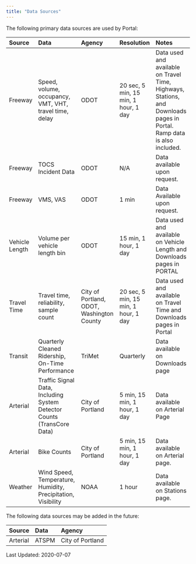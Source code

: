 ```yaml
---
title: "Data Sources"
---
```


The following primary data sources are used by Portal:

| Source | Data | Agency | Resolution | Notes |
| :----- | :--- | :----- | :--------- | :---- |
| Freeway | Speed, volume, occupancy, VMT, VHT, travel time, delay | ODOT | 20 sec, 5 min, 15 min, 1 hour, 1 day | Data used and available on Travel Time, Highways, Stations, and Downloads pages in Portal. Ramp data is also included. |
| Freeway | TOCS Incident Data | ODOT | N/A | Data available upon request. |
| Freeway | VMS, VAS | ODOT | 1 min | Data Available upon request. |
| Vehicle Length | Volume per vehicle length bin | ODOT | 15 min, 1 hour, 1 day | Data used and available on Vehicle Length and Downloads pages in PORTAL |
| Travel Time | Travel time, reliability, sample count | City of Portland, ODOT, Washington County | 20 sec, 5 min, 15 min, 1 hour, 1 day | Data used and available on Travel Time and Downloads pages in Portal |
| Transit | Quarterly Cleaned Ridership, On-Time Performance | TriMet | Quarterly | Data available on Downloads page |
| Arterial | Traffic Signal Data, Including System Detector Counts (TransCore Data) | City of Portland | 5 min, 15 min, 1 hour, 1 day | Data available on Arterial Page |
| Arterial | Bike Counts | City of Portland | 5 min, 15 min, 1 hour, 1 day | Data available on Arterial page. |
| Weather | Wind Speed, Temperature, Humidity, Precipitation, Visibility | NOAA | 1 hour | Data available on Stations page. |

The following data sources may be added in the future:

| Source | Data | Agency |
| :----- | :--- | :----- |
| Arterial | ATSPM | City of Portland |

Last Updated: 2020-07-07
